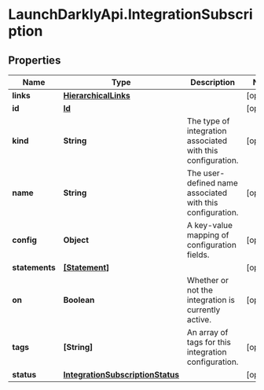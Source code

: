 # LaunchDarklyApi.IntegrationSubscription

## Properties
Name | Type | Description | Notes
------------ | ------------- | ------------- | -------------
**links** | [**HierarchicalLinks**](HierarchicalLinks.md) |  | [optional] 
**id** | [**Id**](Id.md) |  | [optional] 
**kind** | **String** | The type of integration associated with this configuration. | [optional] 
**name** | **String** | The user-defined name associated with this configuration. | [optional] 
**config** | **Object** | A key-value mapping of configuration fields. | [optional] 
**statements** | [**[Statement]**](Statement.md) |  | [optional] 
**on** | **Boolean** | Whether or not the integration is currently active. | [optional] 
**tags** | **[String]** | An array of tags for this integration configuration. | [optional] 
**status** | [**IntegrationSubscriptionStatus**](IntegrationSubscriptionStatus.md) |  | [optional] 


